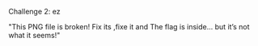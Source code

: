Challenge 2: ez

"This PNG file is broken! Fix its ,fixe it and The flag is inside... but it’s not what it seems!"